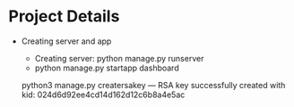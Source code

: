# Project Details

- Creating server and app
  - Creating server: python manage.py runserver
  - python manage.py startapp dashboard

  python3 manage.py creatersakey
— RSA key successfully created with kid: 024d6d92ee4cd14d162d12c6b8a4e5ac
